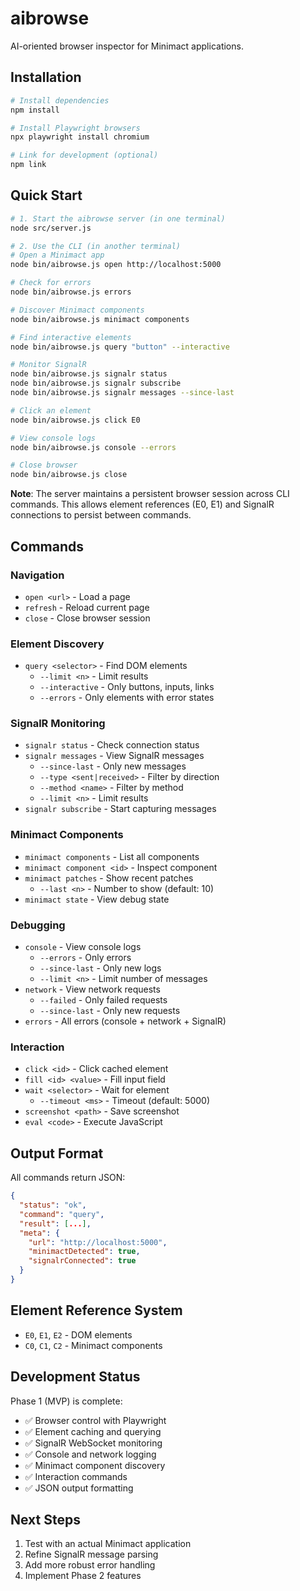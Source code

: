 # aibrowse

AI-oriented browser inspector for Minimact applications.

## Installation

```bash
# Install dependencies
npm install

# Install Playwright browsers
npx playwright install chromium

# Link for development (optional)
npm link
```

## Quick Start

```bash
# 1. Start the aibrowse server (in one terminal)
node src/server.js

# 2. Use the CLI (in another terminal)
# Open a Minimact app
node bin/aibrowse.js open http://localhost:5000

# Check for errors
node bin/aibrowse.js errors

# Discover Minimact components
node bin/aibrowse.js minimact components

# Find interactive elements
node bin/aibrowse.js query "button" --interactive

# Monitor SignalR
node bin/aibrowse.js signalr status
node bin/aibrowse.js signalr subscribe
node bin/aibrowse.js signalr messages --since-last

# Click an element
node bin/aibrowse.js click E0

# View console logs
node bin/aibrowse.js console --errors

# Close browser
node bin/aibrowse.js close
```

**Note**: The server maintains a persistent browser session across CLI commands. This allows element references (E0, E1) and SignalR connections to persist between commands.

## Commands

### Navigation
- `open <url>` - Load a page
- `refresh` - Reload current page
- `close` - Close browser session

### Element Discovery
- `query <selector>` - Find DOM elements
  - `--limit <n>` - Limit results
  - `--interactive` - Only buttons, inputs, links
  - `--errors` - Only elements with error states

### SignalR Monitoring
- `signalr status` - Check connection status
- `signalr messages` - View SignalR messages
  - `--since-last` - Only new messages
  - `--type <sent|received>` - Filter by direction
  - `--method <name>` - Filter by method
  - `--limit <n>` - Limit results
- `signalr subscribe` - Start capturing messages

### Minimact Components
- `minimact components` - List all components
- `minimact component <id>` - Inspect component
- `minimact patches` - Show recent patches
  - `--last <n>` - Number to show (default: 10)
- `minimact state` - View debug state

### Debugging
- `console` - View console logs
  - `--errors` - Only errors
  - `--since-last` - Only new logs
  - `--limit <n>` - Limit number of messages
- `network` - View network requests
  - `--failed` - Only failed requests
  - `--since-last` - Only new requests
- `errors` - All errors (console + network + SignalR)

### Interaction
- `click <id>` - Click cached element
- `fill <id> <value>` - Fill input field
- `wait <selector>` - Wait for element
  - `--timeout <ms>` - Timeout (default: 5000)
- `screenshot <path>` - Save screenshot
- `eval <code>` - Execute JavaScript

## Output Format

All commands return JSON:

```json
{
  "status": "ok",
  "command": "query",
  "result": [...],
  "meta": {
    "url": "http://localhost:5000",
    "minimactDetected": true,
    "signalrConnected": true
  }
}
```

## Element Reference System

- `E0`, `E1`, `E2` - DOM elements
- `C0`, `C1`, `C2` - Minimact components

## Development Status

Phase 1 (MVP) is complete:
- ✅ Browser control with Playwright
- ✅ Element caching and querying
- ✅ SignalR WebSocket monitoring
- ✅ Console and network logging
- ✅ Minimact component discovery
- ✅ Interaction commands
- ✅ JSON output formatting

## Next Steps

1. Test with an actual Minimact application
2. Refine SignalR message parsing
3. Add more robust error handling
4. Implement Phase 2 features
